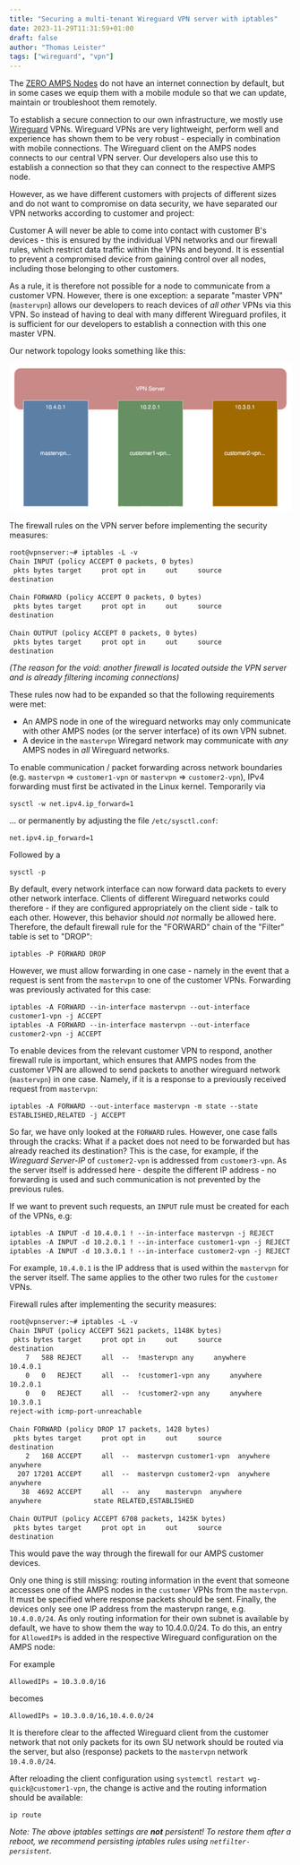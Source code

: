 ```yaml
---
title: "Securing a multi-tenant Wireguard VPN server with iptables"
date: 2023-11-29T11:31:59+01:00
draft: false
author: "Thomas Leister"
tags: ["wireguard", "vpn"]
---
```


The [ZERO AMPS Nodes](https://www.zero-iee.com/de/products/) do not have an internet connection by default, but in some cases we equip them with a mobile module so that we can update, maintain or troubleshoot them remotely. 

To establish a secure connection to our own infrastructure, we mostly use [Wireguard](https://www.wireguard.com) VPNs. Wireguard VPNs are very lightweight, perform well and experience has shown them to be very robust - especially in combination with mobile connections. The Wireguard client on the AMPS nodes connects to our central VPN server. Our developers also use this to establish a connection so that they can connect to the respective AMPS node. 

<!--more-->

However, as we have different customers with projects of different sizes and do not want to compromise on data security, we have separated our VPN networks according to customer and project:

Customer A will never be able to come into contact with customer B's devices - this is ensured by the individual VPN networks and our firewall rules, which restrict data traffic within the VPNs and beyond. It is essential to prevent a compromised device from gaining control over all nodes, including those belonging to other customers. 

As a rule, it is therefore not possible for a node to communicate from a customer VPN. However, there is one exception: a separate "master VPN" (`mastervpn`) allows our developers to reach devices of _all other_ VPNs via this VPN. So instead of having to deal with many different Wireguard profiles, it is sufficient for our developers to establish a connection with this one master VPN. 

Our network topology looks something like this: 

![Networks Graphics](images/wireguard-networks.svg)


The firewall rules on the VPN server before implementing the security measures:

```
root@vpnserver:~# iptables -L -v
Chain INPUT (policy ACCEPT 0 packets, 0 bytes)
 pkts bytes target     prot opt in     out     source               destination         

Chain FORWARD (policy ACCEPT 0 packets, 0 bytes)
 pkts bytes target     prot opt in     out     source               destination                 

Chain OUTPUT (policy ACCEPT 0 packets, 0 bytes)
 pkts bytes target     prot opt in     out     source               destination 
```

_(The reason for the void: another firewall is located outside the VPN server and is already filtering incoming connections)_


These rules now had to be expanded so that the following requirements were met:

* An AMPS node in one of the wireguard networks may only communicate with other AMPS nodes (or the server interface) of its own VPN subnet. 
* A device in the `mastervpn` Wiregard network may communicate with _any_ AMPS nodes in _all_ Wireguard networks. 


To enable communication / packet forwarding across network boundaries (e.g. `mastervpn` => `customer1-vpn` or `mastervpn` => `customer2-vpn`), IPv4 forwarding must first be activated in the Linux kernel. Temporarily via 

	sysctl -w net.ipv4.ip_forward=1

... or permanently by adjusting the file `/etc/sysctl.conf`:

	net.ipv4.ip_forward=1

Followed by a 

	sysctl -p

By default, every network interface can now forward data packets to every other network interface. Clients of different Wireguard networks could therefore - if they are configured appropriately on the client side - talk to each other. However, this behavior should _not_ normally be allowed here. Therefore, the default firewall rule for the "FORWARD" chain of the "Filter" table is set to "DROP":

	iptables -P FORWARD DROP

However, we must allow forwarding in one case - namely in the event that a request is sent from the `mastervpn` to one of the customer VPNs. Forwarding was previously activated for this case:

	iptables -A FORWARD --in-interface mastervpn --out-interface customer1-vpn -j ACCEPT
	iptables -A FORWARD --in-interface mastervpn --out-interface customer2-vpn -j ACCEPT


To enable devices from the relevant customer VPN to respond, another firewall rule is important, which ensures that AMPS nodes from the customer VPN are allowed to send packets to another wireguard network (`mastervpn`) in one case. Namely, if it is a response to a previously received request from `mastervpn`:

	iptables -A FORWARD --out-interface mastervpn -m state --state ESTABLISHED,RELATED -j ACCEPT


So far, we have only looked at the `FORWARD` rules. However, one case falls through the cracks: What if a packet does not need to be forwarded but has already reached its destination? This is the case, for example, if the _Wireguard Server-IP_ of `customer2-vpn` is addressed from `customer3-vpn`. As the server itself is addressed here - despite the different IP address - no forwarding is used and such communication is not prevented by the previous rules.

If we want to prevent such requests, an `INPUT` rule must be created for each of the VPNs, e.g:

	iptables -A INPUT -d 10.4.0.1 ! --in-interface mastervpn -j REJECT
	iptables -A INPUT -d 10.2.0.1 ! --in-interface customer1-vpn -j REJECT
	iptables -A INPUT -d 10.3.0.1 ! --in-interface customer2-vpn -j REJECT

For example, `10.4.0.1` is the IP address that is used within the `mastervpn` for the server itself. The same applies to the other two rules for the `customer` VPNs.

Firewall rules after implementing the security measures:

```
root@vpnserver:~# iptables -L -v
Chain INPUT (policy ACCEPT 5621 packets, 1148K bytes)
 pkts bytes target     prot opt in     out     source               destination         
    7   588 REJECT     all  --  !mastervpn any     anywhere             10.4.0.1             
    0   0   REJECT     all  --  !customer1-vpn any     anywhere             10.2.0.1            
    0   0   REJECT     all  --  !customer2-vpn any     anywhere             10.3.0.1                
reject-with icmp-port-unreachable

Chain FORWARD (policy DROP 17 packets, 1428 bytes)
 pkts bytes target     prot opt in     out     source               destination                   
    2   168 ACCEPT     all  --  mastervpn customer1-vpn  anywhere             anywhere            
  207 17201 ACCEPT     all  --  mastervpn customer2-vpn  anywhere             anywhere            
   38  4692 ACCEPT     all  --  any    mastervpn  anywhere             anywhere             state RELATED,ESTABLISHED

Chain OUTPUT (policy ACCEPT 6708 packets, 1425K bytes)
 pkts bytes target     prot opt in     out     source               destination
```



This would pave the way through the firewall for our AMPS customer devices. 

Only one thing is still missing: routing information in the event that someone accesses one of the AMPS nodes in the `customer` VPNs from the `mastervpn`. It must be specified where response packets should be sent. Finally, the devices only see one IP address from the mastervpn range, e.g. `10.4.0.0/24`. As only routing information for their own subnet is available by default, we have to show them the way to 10.4.0.0/24. To do this, an entry for `AllowedIPs` is added in the respective Wireguard configuration on the AMPS node:

For example

	AllowedIPs = 10.3.0.0/16

becomes

	AllowedIPs = 10.3.0.0/16,10.4.0.0/24

It is therefore clear to the affected Wireguard client from the customer network that not only packets for its own SU network should be routed via the server, but also (response) packets to the `mastervpn` network `10.4.0.0/24`.

After reloading the client configuration using `systemctl restart wg-quick@customer1-vpn`, the change is active and the routing information should be available:

	ip route


_Note: The above iptables settings are **not** persistent! To restore them after a reboot, we recommend persisting iptables rules using `netfilter-persistent`._